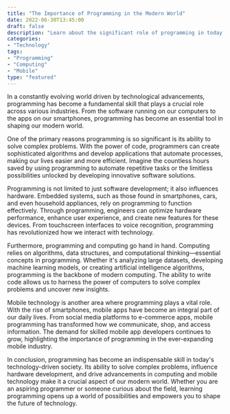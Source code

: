 ```yaml
--- 
title: "The Importance of Programming in the Modern World" 
date: 2022-06-30T13:45:00 
draft: false 
description: "Learn about the significant role of programming in today's technology-driven society." 
categories: 
- "Technology" 
tags: 
- "Programming" 
- "Computing" 
- "Mobile" 
type: "featured" 
--- 
```


In a constantly evolving world driven by technological advancements, programming has become a fundamental skill that plays a crucial role across various industries. From the software running on our computers to the apps on our smartphones, programming has become an essential tool in shaping our modern world.

One of the primary reasons programming is so significant is its ability to solve complex problems. With the power of code, programmers can create sophisticated algorithms and develop applications that automate processes, making our lives easier and more efficient. Imagine the countless hours saved by using programming to automate repetitive tasks or the limitless possibilities unlocked by developing innovative software solutions.

Programming is not limited to just software development; it also influences hardware. Embedded systems, such as those found in smartphones, cars, and even household appliances, rely on programming to function effectively. Through programming, engineers can optimize hardware performance, enhance user experience, and create new features for these devices. From touchscreen interfaces to voice recognition, programming has revolutionized how we interact with technology.

Furthermore, programming and computing go hand in hand. Computing relies on algorithms, data structures, and computational thinking—essential concepts in programming. Whether it's analyzing large datasets, developing machine learning models, or creating artificial intelligence algorithms, programming is the backbone of modern computing. The ability to write code allows us to harness the power of computers to solve complex problems and uncover new insights.

Mobile technology is another area where programming plays a vital role. With the rise of smartphones, mobile apps have become an integral part of our daily lives. From social media platforms to e-commerce apps, mobile programming has transformed how we communicate, shop, and access information. The demand for skilled mobile app developers continues to grow, highlighting the importance of programming in the ever-expanding mobile industry.

In conclusion, programming has become an indispensable skill in today's technology-driven society. Its ability to solve complex problems, influence hardware development, and drive advancements in computing and mobile technology make it a crucial aspect of our modern world. Whether you are an aspiring programmer or someone curious about the field, learning programming opens up a world of possibilities and empowers you to shape the future of technology.
